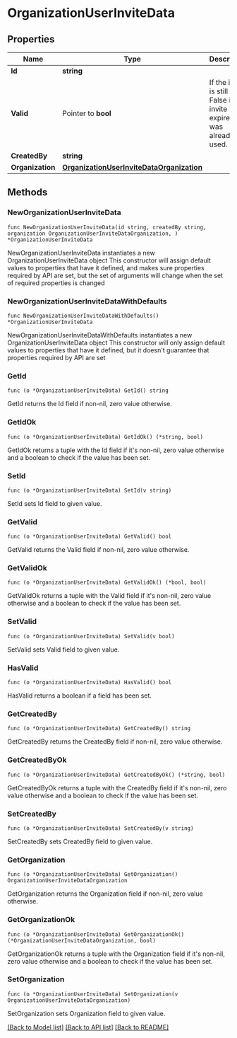 # OrganizationUserInviteData

## Properties

Name | Type | Description | Notes
------------ | ------------- | ------------- | -------------
**Id** | **string** |  | 
**Valid** | Pointer to **bool** | If the invite is still valid. False if the invite expired or was already used.  | [optional] 
**CreatedBy** | **string** |  | 
**Organization** | [**OrganizationUserInviteDataOrganization**](OrganizationUserInviteDataOrganization.md) |  | 

## Methods

### NewOrganizationUserInviteData

`func NewOrganizationUserInviteData(id string, createdBy string, organization OrganizationUserInviteDataOrganization, ) *OrganizationUserInviteData`

NewOrganizationUserInviteData instantiates a new OrganizationUserInviteData object
This constructor will assign default values to properties that have it defined,
and makes sure properties required by API are set, but the set of arguments
will change when the set of required properties is changed

### NewOrganizationUserInviteDataWithDefaults

`func NewOrganizationUserInviteDataWithDefaults() *OrganizationUserInviteData`

NewOrganizationUserInviteDataWithDefaults instantiates a new OrganizationUserInviteData object
This constructor will only assign default values to properties that have it defined,
but it doesn't guarantee that properties required by API are set

### GetId

`func (o *OrganizationUserInviteData) GetId() string`

GetId returns the Id field if non-nil, zero value otherwise.

### GetIdOk

`func (o *OrganizationUserInviteData) GetIdOk() (*string, bool)`

GetIdOk returns a tuple with the Id field if it's non-nil, zero value otherwise
and a boolean to check if the value has been set.

### SetId

`func (o *OrganizationUserInviteData) SetId(v string)`

SetId sets Id field to given value.


### GetValid

`func (o *OrganizationUserInviteData) GetValid() bool`

GetValid returns the Valid field if non-nil, zero value otherwise.

### GetValidOk

`func (o *OrganizationUserInviteData) GetValidOk() (*bool, bool)`

GetValidOk returns a tuple with the Valid field if it's non-nil, zero value otherwise
and a boolean to check if the value has been set.

### SetValid

`func (o *OrganizationUserInviteData) SetValid(v bool)`

SetValid sets Valid field to given value.

### HasValid

`func (o *OrganizationUserInviteData) HasValid() bool`

HasValid returns a boolean if a field has been set.

### GetCreatedBy

`func (o *OrganizationUserInviteData) GetCreatedBy() string`

GetCreatedBy returns the CreatedBy field if non-nil, zero value otherwise.

### GetCreatedByOk

`func (o *OrganizationUserInviteData) GetCreatedByOk() (*string, bool)`

GetCreatedByOk returns a tuple with the CreatedBy field if it's non-nil, zero value otherwise
and a boolean to check if the value has been set.

### SetCreatedBy

`func (o *OrganizationUserInviteData) SetCreatedBy(v string)`

SetCreatedBy sets CreatedBy field to given value.


### GetOrganization

`func (o *OrganizationUserInviteData) GetOrganization() OrganizationUserInviteDataOrganization`

GetOrganization returns the Organization field if non-nil, zero value otherwise.

### GetOrganizationOk

`func (o *OrganizationUserInviteData) GetOrganizationOk() (*OrganizationUserInviteDataOrganization, bool)`

GetOrganizationOk returns a tuple with the Organization field if it's non-nil, zero value otherwise
and a boolean to check if the value has been set.

### SetOrganization

`func (o *OrganizationUserInviteData) SetOrganization(v OrganizationUserInviteDataOrganization)`

SetOrganization sets Organization field to given value.



[[Back to Model list]](../README.md#documentation-for-models) [[Back to API list]](../README.md#documentation-for-api-endpoints) [[Back to README]](../README.md)


